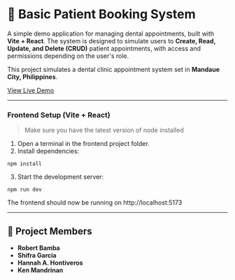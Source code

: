 # 🦷 Basic Patient Booking System

A simple demo application for managing dental appointments, built with **Vite + React**. The system is designed to simulate users to **Create, Read, Update, and Delete (CRUD)** patient appointments, with access and permissions depending on the user's role.

This project simulates a dental clinic appointment system set in **Mandaue City, Philippines**.

[View Live Demo](https://dreigannadoit.github.io/DoctorAppointmentHCI/)

___

### Frontend Setup (Vite + React)

> Make sure you have the latest version of node installed
1. Open a terminal in the frontend project folder.
2. Install dependencies:

```poweshell
npm install
```

3. Start the development server:

```poweshell
npm run dev
```

The frontend should now be running on http://localhost:5173 
____

## 👥 Project Members
- **Robert Bamba**
- **Shifra Garcia**
- **Hannah A. Hontiveros**
- **Ken Mandrinan**
